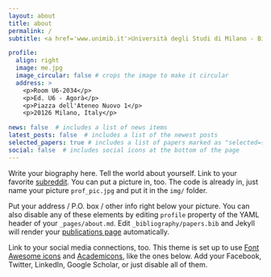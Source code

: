 ```yaml
---
layout: about
title: about
permalink: /
subtitle: <a href='www.unimib.it'>Università degli Studi di Milano - Bicocca, School of Law</a>

profile:
  align: right
  image: me.jpg
  image_circular: false # crops the image to make it circular
  address: >
    <p>Room U6-2034</p>
    <p>Ed. U6 - Agorà</p>
    <p>Piazza dell'Ateneo Nuovo 1</p>
    <p>20126 Milano, Italy</p>

news: false  # includes a list of news items
latest_posts: false  # includes a list of the newest posts
selected_papers: true # includes a list of papers marked as "selected={true}"
social: false  # includes social icons at the bottom of the page
---
```


Write your biography here. Tell the world about yourself. Link to your favorite [subreddit](http://reddit.com). You can put a picture in, too. The code is already in, just name your picture `prof_pic.jpg` and put it in the `img/` folder.

Put your address / P.O. box / other info right below your picture. You can also disable any of these elements by editing `profile` property of the YAML header of your `_pages/about.md`. Edit `_bibliography/papers.bib` and Jekyll will render your [publications page](/al-folio/publications/) automatically.

Link to your social media connections, too. This theme is set up to use [Font Awesome icons](http://fortawesome.github.io/Font-Awesome/) and [Academicons](https://jpswalsh.github.io/academicons/), like the ones below. Add your Facebook, Twitter, LinkedIn, Google Scholar, or just disable all of them.
